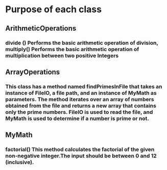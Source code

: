# Purpose of each class

## ArithmeticOperations

### divide () Performs the basic arithmetic operation of division, multiply()   Performs the basic arithmetic operation of multiplication between two positive Integers

## ArrayOperations 

### This class has a method named findPrimesInFile that takes an instance of FileIO, a file path, and an instance of MyMath as parameters. The method iterates over an array of numbers obtained from the file and returns a new array that contains only the prime numbers. FileIO is used to read the file, and MyMath is used to determine if a number is prime or not.
 
## MyMath

### factorial() This method calculates the factorial of the given non-negative integer.The input should be between 0 and 12 (inclusive).